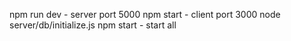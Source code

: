 npm run dev - server port 5000
npm start - client port 3000
node server/db/initialize.js
npm start - start all  